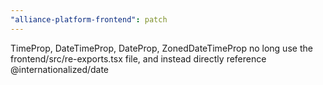 ```yaml
---
"alliance-platform-frontend": patch
---
```


TimeProp, DateTimeProp, DateProp, ZonedDateTimeProp no long use the frontend/src/re-exports.tsx file, and instead directly reference @internationalized/date
